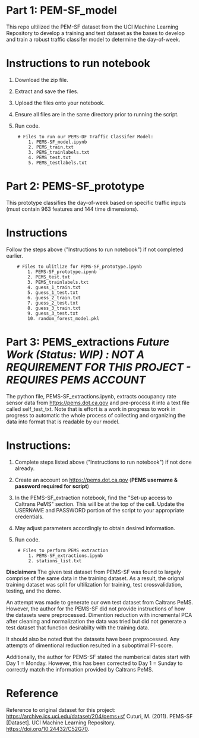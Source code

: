 # Part 1: PEM-SF_model
This repo ultilized the PEM-SF dataset from the UCI Machine Learning Repository to develop a training and test dataset as the bases to develop and train a robust traffic classifer model to determine the day-of-week.

# Instructions to run notebook  
1. Download the zip file.
2. Extract and save the files.
3. Upload the files onto your notebook.
4. Ensure all files are in the same directory prior to running the script.
5. Run code.

        # Files to run our PEMS-DF Traffic Classifer Model:
            1. PEMS-SF_model.ipynb
            2. PEMS_train.txt
            3. PEMS_trainlabels.txt
            4. PEMS_test.txt
            5. PEMS_testlabels.txt
       

# Part 2: PEMS-SF_prototype
This prototype classifies the day-of-week based on specific traffic inputs (must contain 963 features and 144 time dimensions).

# Instructions
Follow the steps above ("Instructions to run notebook") if not completed earlier. 

        # Files to ulitlize for PEMS-SF_prototype.ipynb
            1. PEMS-SF_prototype.ipynb
            2. PEMS_test.txt
            3. PEMS_trainlabels.txt
            4. guess_1_train.txt
            5. guess_1_test.txt
            6. guess_2_train.txt
            7. guess_2_test.txt
            8. guess_3_train.txt
            9. guess_3_test.txt
            10. random_forest_model.pkl


# Part 3: PEMS_extractions ***Future Work (Status: WIP) : NOT A REQUIREMENT FOR THIS PROJECT - REQUIRES PEMS ACCOUNT***
The python file, PEMS-SF_extractions.ipynb, extracts occupancy rate sensor data from https://pems.dot.ca.gov and pre-process it into a text file called self_test_txt. Note that is effort is a work in progress to work in progress to automatic the whole process of collecting and organizing the data into format that is readable by our model.

# Instructions:
1. Complete steps listed above ("Instructions to run notebook") if not done already.
2. Create an account on https://pems.dot.ca.gov (**PEMS username & password required for script**) 
3. In the PEMS-SF_extraction notebook, find the "Set-up access to Caltrans PeMS" section. This will be at the top of the cell. Update the USERNAME and PASSWORD portion of the script to your appropriate credentials.
4. May adjust parameters accordingly to obtain desired information.
5. Run code.

        # Files to perform PEMS extraction
            1. PEMS-SF_extractions.ipynb
            2. stations_list.txt
            

**Disclaimers** 
The given test dataset from PEMS-SF was found to largely comprise of the same data in the training dataset. As a result, the orignal training dataset was split for ultilization for training, test crossvalidation, testing, and the demo.

An attempt was made to generate our own test dataset from Caltrans PeMS. However, the author for the PEMS-SF did not provide instructions of how the datasets were preprocessed. Dimention reduction with incremental PCA after cleaning and normalization the data was tried but did not generate a test dataset that function desirabilty with the training data. 

It should also be noted that the datasets have been preprocessed. Any attempts of dimentional reduction resulted in a suboptimal F1-score.

Additionally, the author for PEMS-SF stated the numberical dates start with Day 1 = Monday. However, this has been corrected to Day 1 = Sunday to correctly match the information provided by Caltrans PeMS.

# Reference
Reference to original dataset for this project: https://archive.ics.uci.edu/dataset/204/pems+sf
Cuturi, M. (2011). PEMS-SF [Dataset]. UCI Machine Learning Repository. https://doi.org/10.24432/C52G70.